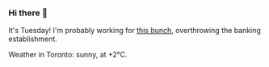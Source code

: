 ### Hi there :wave:

It's Tuesday! I'm probably working for [this bunch](https://github.com/kohofinancial), overthrowing the banking establishment.

Weather in Toronto: sunny, at +2°C.
